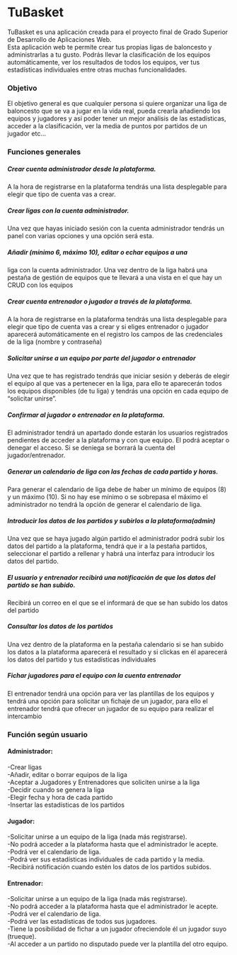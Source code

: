 # TuBasket

TuBasket es una aplicación creada para el proyecto final de Grado Superior de Desarrollo de Aplicaciones Web. <br>
Esta aplicación web te permite crear tus propias ligas
de baloncesto y administrarlas a tu gusto. Podrás llevar la clasificación de los equipos automáticamente,
ver los resultados de todos los equipos, ver tus estadísticas individuales entre otras muchas funcionalidades.

### Objetivo
El objetivo general es que cualquier persona si quiere organizar una liga de baloncesto que se va a jugar en la vida real,
pueda crearla añadiendo los equipos y jugadores y así poder tener un mejor
análisis de las estadísticas, acceder a la clasificación, ver la media de puntos por partidos de un jugador etc...

### Funciones generales

##### Crear cuenta administrador desde la plataforma.
A la hora de registrarse en la plataforma tendrás una lista desplegable para elegir que tipo
de cuenta vas a crear.
##### Crear ligas con la cuenta administrador.
Una vez que hayas iniciado sesión con la cuenta administrador tendrás un panel con
varias opciones y una opción será esta.
##### Añadir (mínimo 6, máximo 10), editar o echar equipos a una
liga con la cuenta administrador.
Una vez dentro de la liga habrá una pestaña de gestión de equipos que te llevará a una
vista en el que hay un CRUD con los equipos
##### Crear cuenta entrenador o jugador a través de la plataforma.
A la hora de registrarse en la plataforma tendrás una lista desplegable para elegir que tipo
de cuenta vas a crear y si eliges entrenador o jugador aparecerá automáticamente en el
registro los campos de las credenciales de la liga (nombre y contraseña)

##### Solicitar unirse a un equipo por parte del jugador o entrenador
Una vez que te has registrado tendrás que iniciar sesión y deberás de elegir
el equipo al que vas a pertenecer en la liga, para ello te aparecerán todos
los equipos disponibles (de tu liga) y tendrás una opción en cada equipo de
“solicitar unirse”.
##### Confirmar al jugador o entrenador en la plataforma.
El administrador tendrá un apartado donde estarán los usuarios registrados
pendientes de acceder a la plataforma y con que equipo. El podrá aceptar o
denegar el acceso. Si se deniega se borrará la cuenta del jugador/entrenador.
##### Generar un calendario de liga con las fechas de cada partido y horas.
Para generar el calendario de liga debe de haber un mínimo de equipos (8) y un máximo
(10). Si no hay ese mínimo o se sobrepasa el máximo el administrador no tendrá la opción
de generar el calendario de liga.

##### Introducir los datos de los partidos y subirlos a la plataforma(admin)
Una vez que se haya jugado algún partido el administrador podrá subir los
datos del partido a la plataforma, tendrá que ir a la pestaña partidos,
seleccionar el partido a rellenar y habrá una interfaz para introducir los
datos del partido.
##### El usuario y entrenador recibirá una notificación de que los datos del partido se han subido.
Recibirá un correo en el que se el informará de que se han subido los
datos del partido
##### Consultar los datos de los partidos
Una vez dentro de la plataforma en la pestaña calendario si se han subido
los datos a la plataforma aparecerá el resultado y si clickas en él
aparecerá los datos del partido y tus estadísticas individuales
##### Fichar jugadores para el equipo con la cuenta entrenador
El entrenador tendrá una opción para ver las plantillas de los equipos y
tendrá una opción para solicitar un fichaje de un jugador, para ello el
entrenador tendrá que ofrecer un jugador de su equipo para realizar el
intercambio

### Función según usuario

#### Administrador:
-Crear ligas <br>
-Añadir, editar o borrar equipos de la liga <br>
-Aceptar a Jugadores y Entrenadores que soliciten unirse a la liga <br>
-Decidir cuando se genera la liga <br>
-Elegir fecha y hora de cada partido <br>
-Insertar las estadísticas de los partidos <br>

#### Jugador:
-Solicitar unirse a un equipo de la liga (nada más registrarse). <br>
-No podrá acceder a la plataforma hasta que el administrador le acepte. <br>
-Podrá ver el calendario de liga. <br>
-Podrá ver sus estadísticas individuales de cada partido y la media. <br>
-Recibirá notificación cuando estén los datos de los partidos subidos. <br>

#### Entrenador:
-Solicitar unirse a un equipo de la liga (nada más registrarse). <br>
-No podrá acceder a la plataforma hasta que el administrador le acepte. <br>
-Podrá ver el calendario de liga. <br>
-Podrá ver las estadísticas de todos sus jugadores. <br>
-Tiene la posibilidad de fichar a un jugador ofreciendole él un jugador suyo (trueque). <br>
-Al acceder a un partido no disputado puede ver la plantilla del otro equipo. <br>
